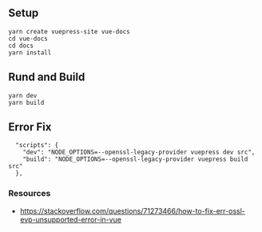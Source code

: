 

## Setup
```
yarn create vuepress-site vue-docs
cd vue-docs
cd docs
yarn install
```

## Rund and Build
```
yarn dev
yarn build

```

## Error Fix
```
  "scripts": {
    "dev": "NODE_OPTIONS=--openssl-legacy-provider vuepress dev src",
    "build": "NODE_OPTIONS=--openssl-legacy-provider vuepress build src"
  },
```
### Resources
- https://stackoverflow.com/questions/71273466/how-to-fix-err-ossl-evp-unsupported-error-in-vue
